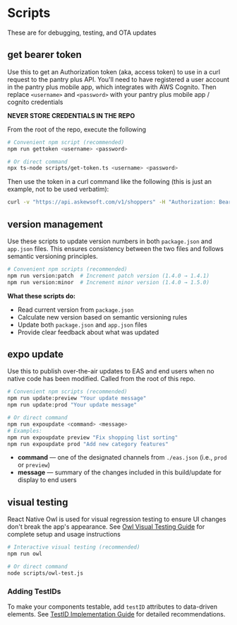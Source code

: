 # Scripts
These are for debugging, testing, and OTA updates

## get bearer token
Use this to get an Authorization token (aka, access token) to use in a curl request to the pantry plus API.
You'll need to have registered a user account in the pantry plus mobile app, which integrates with AWS Cognito.
Then replace `<username>` and `<password>` with your pantry plus mobile app / cognito credentials

**NEVER STORE CREDENTIALS IN THE REPO**

From the root of the repo, execute the following

```sh
# Convenient npm script (recommended)
npm run gettoken <username> <password>

# Or direct command
npx ts-node scripts/get-token.ts <username> <password>
```

Then use the token in a curl command like the following (this is just an example, not to be used verbatim):

```sh
curl -v "https://api.askewsoft.com/v1/shoppers" -H "Authorization: Bearer <copy auth token here>" -H "Content-Type: application/json" -d '{"id": "FB0A3A06-6222-41A7-8E80-9DA1ABD9C4AB", "nickname": "Tester", "email": "tester@my-domain-name.com"}'
```

## version management

Use these scripts to update version numbers in both `package.json` and `app.json` files. This ensures consistency between the two files and follows semantic versioning principles.

```sh
# Convenient npm scripts (recommended)
npm run version:patch  # Increment patch version (1.4.0 → 1.4.1)
npm run version:minor  # Increment minor version (1.4.0 → 1.5.0)
```

**What these scripts do:**
- Read current version from `package.json`
- Calculate new version based on semantic versioning rules
- Update both `package.json` and `app.json` files
- Provide clear feedback about what was updated

## expo update

Use this to publish over-the-air updates to EAS and end users when no native code has been modified. Called from the root of this repo.

```sh
# Convenient npm scripts (recommended)
npm run update:preview "Your update message"
npm run update:prod "Your update message"

# Or direct command
npm run expoupdate <command> <message>
# Examples:
npm run expoupdate preview "Fix shopping list sorting"
npm run expoupdate prod "Add new category features"
```

- **command** — one of the designated channels from `./eas.json` (i.e., `prod` or `preview`)
- **message** — summary of the changes included in this build/update for display to end users

## visual testing

React Native Owl is used for visual regression testing to ensure UI changes don't break the app's appearance. See [Owl Visual Testing Guide](docs/OWL_VISUAL_TESTING.md) for complete setup and usage instructions

```sh
# Interactive visual testing (recommended)
npm run owl

# Or direct command
node scripts/owl-test.js
```

### Adding TestIDs
To make your components testable, add `testID` attributes to data-driven elements. See [TestID Implementation Guide](docs/TESTID_GUIDE.md) for detailed recommendations.
